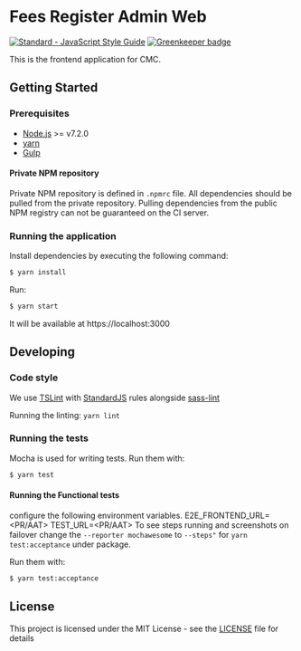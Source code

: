 # Fees Register Admin Web

[![Standard - JavaScript Style Guide](https://img.shields.io/badge/code%20style-standard-brightgreen.svg)](http://standardjs.com/) [![Greenkeeper badge](https://badges.greenkeeper.io/hmcts/ccfr-fees-register-admin-web.svg)](https://greenkeeper.io/)

This is the frontend application for CMC.

## Getting Started

### Prerequisites

* [Node.js](https://nodejs.org/) >= v7.2.0
* [yarn](https://yarnpkg.com/)
* [Gulp](http://gulpjs.com/)

#### Private NPM repository

Private NPM repository is defined in `.npmrc` file. All dependencies should be pulled from the private repository. Pulling dependencies from the public NPM registry can not be guaranteed on the CI server.

### Running the application

Install dependencies by executing the following command:

 ```bash
$ yarn install
 ```

Run:

```bash
$ yarn start
```

It will be available at https://localhost:3000

## Developing

### Code style

We use [TSLint](https://palantir.github.io/tslint/) with [StandardJS](http://standardjs.com/index.html) rules alongside [sass-lint](https://github.com/sasstools/sass-lint)

Running the linting:
`yarn lint`

### Running the tests

Mocha is used for writing tests.
Run them with:
```bash
$ yarn test
```
#### Running the Functional tests

configure the following environment variables.
E2E_FRONTEND_URL=<PR/AAT>
TEST_URL=<PR/AAT>
To see steps running and screenshots on failover change the ```--reporter mochawesome``` to ```--steps"``` for ```yarn test:acceptance``` under package.

Run them with:
```bash
$ yarn test:acceptance
```

## License

This project is licensed under the MIT License - see the [LICENSE](LICENSE.txt) file for details
